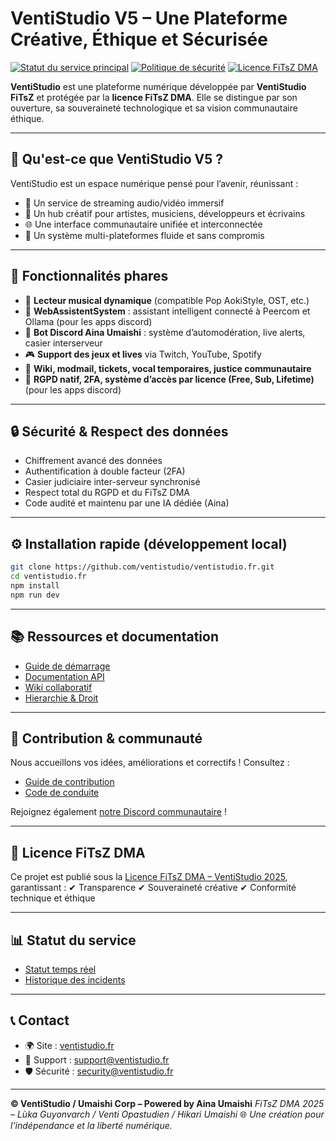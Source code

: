 # VentiStudio V5 – Une Plateforme Créative, Éthique et Sécurisée

[![Statut du service principal](https://uptime.betterstack.com/status-badges/v3/monitor/1oteu.svg)](https://uptime.betterstack.com)
[![Politique de sécurité](https://img.shields.io/badge/security-policy-brightgreen.svg)](https://ventistudio.fr/security)
[![Licence FiTsZ DMA](https://img.shields.io/badge/license-FiTsZ%20DMA-blueviolet.svg)](https://ventistudio.fr/licence)

**VentiStudio** est une plateforme numérique développée par **VentiStudio FiTsZ** et protégée par la **licence FiTsZ DMA**. Elle se distingue par son ouverture, sa souveraineté technologique et sa vision communautaire éthique.

---

## 🎯 Qu'est-ce que VentiStudio V5 ?

VentiStudio est un espace numérique pensé pour l’avenir, réunissant :

* 🔹 Un service de streaming audio/vidéo immersif
* 🎨 Un hub créatif pour artistes, musiciens, développeurs et écrivains
* 🌐 Une interface communautaire unifiée et interconnectée
* 📱 Un système multi-plateformes fluide et sans compromis

---

## 🚀 Fonctionnalités phares

* 🎵 **Lecteur musical dynamique** (compatible Pop AokiStyle, OST, etc.)
* 🧠 **WebAssistentSystem** : assistant intelligent connecté à Peercom et Ollama (pour les apps discord)
* 💬 **Bot Discord Aina Umaishi** : système d’automodération, live alerts, casier interserveur
* 🎮 **Support des jeux et lives** via Twitch, YouTube, Spotify
* 📁 **Wiki, modmail, tickets, vocal temporaires, justice communautaire**
* 🔐 **RGPD natif, 2FA, système d’accès par licence (Free, Sub, Lifetime)** (pour les apps discord)

---

## 🔒 Sécurité & Respect des données

* Chiffrement avancé des données
* Authentification à double facteur (2FA)
* Casier judiciaire inter-serveur synchronisé
* Respect total du RGPD et du FiTsZ DMA
* Code audité et maintenu par une IA dédiée (Aina)

---

## ⚙️ Installation rapide (développement local)

```bash
git clone https://github.com/ventistudio/ventistudio.fr.git
cd ventistudio.fr
npm install
npm run dev
```

---

## 📚 Ressources et documentation

* [Guide de démarrage](https://docs.ventistudio.fr/getting-started)
* [Documentation API](https://api.ventistudio.fr/docs)
* [Wiki collaboratif](https://ventistudio.fr/wiki)
* [Hierarchie & Droit](https://ventistudio.fr/codex)

---

## 🤝 Contribution & communauté

Nous accueillons vos idées, améliorations et correctifs !
Consultez :

* [Guide de contribution](CONTRIBUTING.md)
* [Code de conduite](CODE_OF_CONDUCT.md)

Rejoignez également [notre Discord communautaire](https://discord.gg/BupfZHSBbC) !

---

## 📄 Licence FiTsZ DMA

Ce projet est publié sous la [Licence FiTsZ DMA – VentiStudio 2025](https://ventistudio.fr/licence), garantissant :
✔ Transparence
✔ Souveraineté créative
✔ Conformité technique et éthique

---

## 📊 Statut du service

* [Statut temps réel](https://status.ventistudio.fr)
* [Historique des incidents](https://status.ventistudio.fr/history)

---

## 📞 Contact

* 🌍 Site : [ventistudio.fr](https://ventistudio.fr)
* 📧 Support : [support@ventistudio.fr](mailto:support@ventistudio.fr)
* 🛡️ Sécurité : [security@ventistudio.fr](mailto:security@ventistudio.fr)

---

**© VentiStudio / Umaishi Corp – Powered by Aina Umaishi**
*FiTsZ DMA 2025 – Lùka Guyonvarch / Venti Opastudien / Hikari Umaishi*
🌐 *Une création pour l’indépendance et la liberté numérique.*
